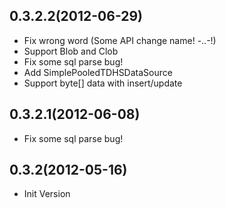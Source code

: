 0.3.2.2(2012-06-29)
---------------------------
* Fix wrong word  (Some API change name! -..-!)
* Support Blob and Clob
* Fix some sql parse bug!
* Add SimplePooledTDHSDataSource
* Support byte[] data with insert/update

0.3.2.1(2012-06-08)
---------------------------
* Fix some sql parse bug!

0.3.2(2012-05-16)
---------------------------
* Init Version
